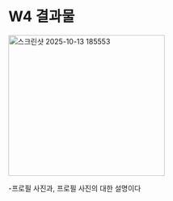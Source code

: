 # **W4 결과물**

<img width="309" height="279" alt="스크린샷 2025-10-13 185553" src="https://github.com/user-attachments/assets/e369f0bf-da9c-421f-8e7c-6a545e118e92" />







-프로필 사진과, 프로필 사진의 대한 설명이다 
